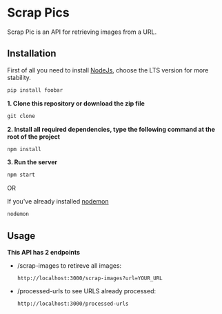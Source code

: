 # Scrap Pics

Scrap Pic is an API for retrieving images from a URL.

## Installation

First of all you need to install [NodeJs](https://nodejs.org/fr/download/package-manager), choose the LTS version for more stability.

```javascript
pip install foobar
```

**1. Clone this repository or download the zip file**
```javascript
git clone 
```

**2. Install all required dependencies, type the following command at the root of the project**
```javascript
npm install
```

**3. Run the server**
```javascript
npm start
```
OR

If you've already installed [nodemon](https://nodemon.io/)
```javascript
nodemon
```
## Usage

**This API has 2 endpoints**
  - /scrap-images to retireve all images:
    ```
    http://localhost:3000/scrap-images?url=YOUR_URL
    ```
  - /processed-urls to see URLS already processed:
    ```
    http://localhost:3000/processed-urls
    ```
